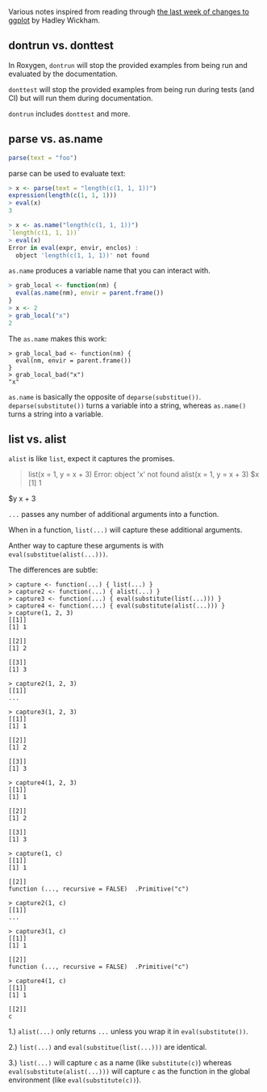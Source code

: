 Various notes inspired from reading through [the last week of changes to ggplot](https://github.com/hadley/ggplot2/compare/87ea9df240d5254c4a583fec2c8291ce1c2b5847...81a00473f482c6287debcea01d22a089e10e2c96) by Hadley Wickham.

## dontrun vs. donttest

In Roxygen, `dontrun` will stop the provided examples from being run and evaluated by the documentation.

`donttest` will stop the provided examples from being run during tests (and CI) but will run them during documentation.

`dontrun` includes `donttest` and more.


## parse vs. as.name

```R
parse(text = "foo")
```

parse can be used to evaluate text:

```R
> x <- parse(text = "length(c(1, 1, 1))")
expression(length(c(1, 1, 1)))
> eval(x)
3

> x <- as.name("length(c(1, 1, 1))")
`length(c(1, 1, 1))`
> eval(x)
Error in eval(expr, envir, enclos) :
  object 'length(c(1, 1, 1))' not found
```

`as.name` produces a variable name that you can interact with.

```R
> grab_local <- function(nm) {
  eval(as.name(nm), envir = parent.frame())
}
> x <- 2
> grab_local("x")
2
```

The `as.name` makes this work:

```
> grab_local_bad <- function(nm) {
  eval(nm, envir = parent.frame())  
}
> grab_local_bad("x")
"x"
```

`as.name` is basically the opposite of `deparse(substitue())`.  `deparse(substitute())` turns a variable into a string, whereas `as.name()` turns a string into a variable.


## list vs. alist

`alist` is like `list`, expect it captures the promises.

> list(x = 1, y = x + 3)
Error: object 'x' not found
> alist(x = 1, y = x + 3)
$x
[1] 1

$y
x + 3

`...` passes any number of additional arguments into a function.

When in a function, `list(...)` will capture these additional arguments.

Anther way to capture these arguments is with `eval(substitue(alist(...)))`.

The differences are subtle:

```
> capture <- function(...) { list(...) }
> capture2 <- function(...) { alist(...) }
> capture3 <- function(...) { eval(substitute(list(...))) }
> capture4 <- function(...) { eval(substitute(alist(...))) }
> capture(1, 2, 3)
[[1]]
[1] 1

[[2]]
[1] 2

[[3]]
[1] 3

> capture2(1, 2, 3)
[[1]]
...

> capture3(1, 2, 3)
[[1]]
[1] 1

[[2]]
[1] 2

[[3]]
[1] 3

> capture4(1, 2, 3)
[[1]]
[1] 1

[[2]]
[1] 2

[[3]]
[1] 3

> capture(1, c)
[[1]]
[1] 1

[[2]]
function (..., recursive = FALSE)  .Primitive("c")

> capture2(1, c)
[[1]]
...

> capture3(1, c)
[[1]]
[1] 1

[[2]]
function (..., recursive = FALSE)  .Primitive("c")

> capture4(1, c)
[[1]]
[1] 1

[[2]]
c
```

1.) `alist(...)` only returns `...` unless you wrap it in `eval(substitute())`.

2.) `list(...)` and `eval(substitue(list(...)))` are identical.

3.) `list(...)` will capture `c` as a name (like `substitute(c)`) whereas `eval(substitute(alist(...)))` will capture `c` as the function in the global environment (like `eval(substitute(c))`).
